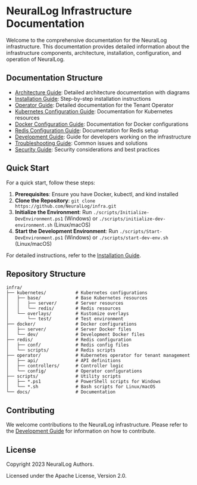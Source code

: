# NeuralLog Infrastructure Documentation

Welcome to the comprehensive documentation for the NeuralLog infrastructure. This documentation provides detailed information about the infrastructure components, architecture, installation, configuration, and operation of NeuralLog.

## Documentation Structure

- [Architecture Guide](architecture.md): Detailed architecture documentation with diagrams
- [Installation Guide](installation.md): Step-by-step installation instructions
- [Operator Guide](operator.md): Detailed documentation for the Tenant Operator
- [Kubernetes Configuration Guide](kubernetes.md): Documentation for Kubernetes resources
- [Docker Configuration Guide](docker.md): Documentation for Docker configurations
- [Redis Configuration Guide](redis.md): Documentation for Redis setup
- [Development Guide](development.md): Guide for developers working on the infrastructure
- [Troubleshooting Guide](troubleshooting.md): Common issues and solutions
- [Security Guide](security.md): Security considerations and best practices

## Quick Start

For a quick start, follow these steps:

1. **Prerequisites**: Ensure you have Docker, kubectl, and kind installed
2. **Clone the Repository**: `git clone https://github.com/NeuralLog/infra.git`
3. **Initialize the Environment**: Run `./scripts/Initialize-DevEnvironment.ps1` (Windows) or `./scripts/initialize-dev-environment.sh` (Linux/macOS)
4. **Start the Development Environment**: Run `./scripts/Start-DevEnvironment.ps1` (Windows) or `./scripts/start-dev-env.sh` (Linux/macOS)

For detailed instructions, refer to the [Installation Guide](installation.md).

## Repository Structure

```
infra/
├── kubernetes/           # Kubernetes configurations
│   ├── base/             # Base Kubernetes resources
│   │   ├── server/       # Server resources
│   │   └── redis/        # Redis resources
│   └── overlays/         # Kustomize overlays
│       └── test/         # Test environment
├── docker/               # Docker configurations
│   ├── server/           # Server Docker files
│   └── dev/              # Development Docker files
├── redis/                # Redis configuration
│   ├── conf/             # Redis config files
│   └── scripts/          # Redis scripts
├── operator/             # Kubernetes operator for tenant management
│   ├── api/              # API definitions
│   ├── controllers/      # Controller logic
│   └── config/           # Operator configurations
├── scripts/              # Utility scripts
│   ├── *.ps1             # PowerShell scripts for Windows
│   └── *.sh              # Bash scripts for Linux/macOS
└── docs/                 # Documentation
```

## Contributing

We welcome contributions to the NeuralLog infrastructure. Please refer to the [Development Guide](development.md) for information on how to contribute.

## License

Copyright 2023 NeuralLog Authors.

Licensed under the Apache License, Version 2.0.
